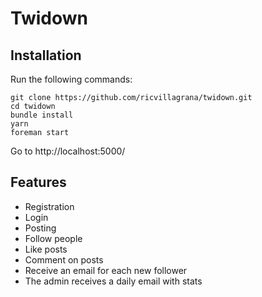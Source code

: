 # Twidown

## Installation
Run the following commands:
```
git clone https://github.com/ricvillagrana/twidown.git
cd twidown
bundle install
yarn
foreman start
```

Go to http://localhost:5000/

## Features
- Registration
- Login
- Posting
- Follow people
- Like posts
- Comment on posts
- Receive an email for each new follower
- The admin receives a daily email with stats
